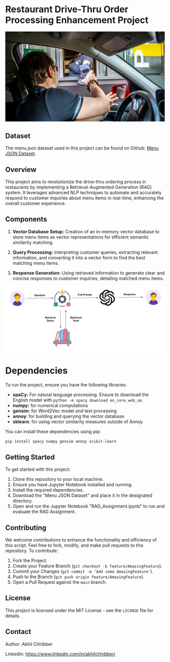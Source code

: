 # Restaurant Drive-Thru Order Processing Enhancement Project
<p align="center">
  <img src="https://github.com/akhilchibber/RAG-Drive-Thru/blob/main/Drive-thru.png?raw=true" alt="earthml Logo">
</p>

## Dataset
The menu.json dataset used in this project can be found on Github: [Menu JSON Dataset](https://gist.githubusercontent.com/xapss/f1bc847ed57236c11f1e810095fa7555/raw/57bfab76abdecb0de83476fae953fac8b8c68378/menu.json). 

## Overview
This project aims to revolutionize the drive-thru ordering process in restaurants by implementing a Retrieval-Augmented Generation (RAG) system. It leverages advanced NLP techniques to automate and accurately respond to customer inquiries about menu items in real-time, enhancing the overall customer experience.

## Components

1. **Vector Database Setup:** Creation of an in-memory vector database to store menu items as vector representations for efficient semantic similarity matching.

2. **Query Processing:** Interpreting customer queries, extracting relevant information, and converting it into a vector form to find the best matching menu items.

3. **Response Generation:** Using retrieved information to generate clear and concise responses to customer inquiries, detailing matched menu items.
<p align="center">
  <img src="https://github.com/akhilchibber/RAG-Drive-Thru/blob/main/RAG.png?raw=true" alt="earthml Logo">
</p>

# Dependencies
To run the project, ensure you have the following libraries:

- **spaCy:** For natural language processing. Ensure to download the English model with `python -m spacy download en_core_web_sm`.
- **numpy:** for numerical computations
- **gensim**: for Word2Vec model and text processing
- **annoy**: for building and querying the vector database
- **sklearn**: for using vector similarity measures outside of Annoy

You can install these dependencies using pip:

```bash
pip install spacy numpy gensim annoy scikit-learn
```

## Getting Started
To get started with this project:

1. Clone this repository to your local machine.
2. Ensure you have Jupyter Notebook installed and running.
3. Install the required dependencies.
4. Download the "Menu JSON Dataset" and place it in the designated directory.
5. Open and run the Jupyter Notebook "RAG_Assignment.ipynb" to run and evaluate the RAG Assignment.

## Contributing
We welcome contributions to enhance the functionality and efficiency of this script. Feel free to fork, modify, and make pull requests to this repository. To contribute:

1. Fork the Project.
2. Create your Feature Branch (`git checkout -b feature/AmazingFeature`).
3. Commit your Changes (`git commit -m 'Add some AmazingFeature'`).
4. Push to the Branch (`git push origin feature/AmazingFeature`).
5. Open a Pull Request against the `main` branch.

## License

This project is licensed under the MIT License - see the `LICENSE` file for details.

## Contact

Author: Akhil Chhibber

LinkedIn: https://www.linkedin.com/in/akhilchhibber/
